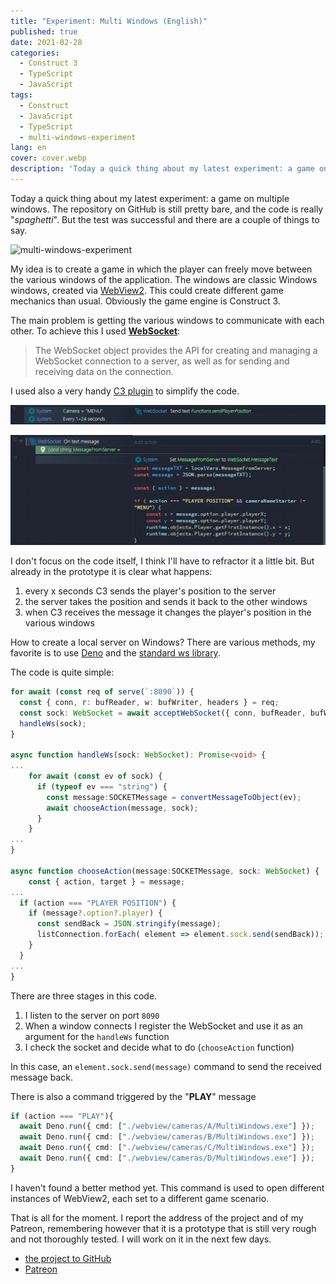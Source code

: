 ```yaml
---
title: "Experiment: Multi Windows (English)"
published: true
date: 2021-02-28
categories:
  - Construct 3
  - TypeScript
  - JavaScript
tags:
  - Construct
  - JavaScript
  - TypeScript
  - multi-windows-experiment
lang: en
cover: cover.webp
description: 'Today a quick thing about my latest experiment: a game on multiple windows. The repository on GitHub is still pretty bare, and the code is really "spaghetti". But the test was successful and there are a couple of things to say.'
---
```


Today a quick thing about my latest experiment: a game on multiple windows. The repository on GitHub is still pretty bare, and the code is really "_spaghetti_". But the test was successful and there are a couple of things to say.

![multi-windows-experiment](./test-2021.02.28.gif)

My idea is to create a game in which the player can freely move between the various windows of the application. The windows are classic Windows windows, created via [WebView2](https://blog.stranianelli.com/deno-c3-and-webview/). This could create different game mechanics than usual. Obviously the game engine is Construct 3.

The main problem is getting the various windows to communicate with each other. To achieve this I used [**WebSocket**](https://developer.mozilla.org/en-US/docs/Web/API/WebSocket):

> The WebSocket object provides the API for creating and managing a WebSocket connection to a server, as well as for sending and receiving data on the connection.

I used also a very handy [C3 plugin](https://www.construct.net/en/make-games/manuals/construct-3/plugin-reference/websocket) to simplify the code.

![Immagine](./web-socket-c3.webp)

![Immagine](./web-socket-c3-received.webp)

I don't focus on the code itself, I think I'll have to refractor it a little bit. But already in the prototype it is clear what happens:

1. every x seconds C3 sends the player's position to the server
2. the server takes the position and sends it back to the other windows
3. when C3 receives the message it changes the player's position in the various windows

How to create a local server on Windows? There are various methods, my favorite is to use [Deno](https://deno.land/) and the [standard ws library](https://deno.land/std/ws).

The code is quite simple:

```ts
for await (const req of serve(`:8090`)) {
  const { conn, r: bufReader, w: bufWriter, headers } = req;
  const sock: WebSocket = await acceptWebSocket({ conn, bufReader, bufWriter, headers });
  handleWs(sock);
}

async function handleWs(sock: WebSocket): Promise<void> {
...
    for await (const ev of sock) {
      if (typeof ev === "string") {
        const message:SOCKETMessage = convertMessageToObject(ev);
        await chooseAction(message, sock);
      }
    }
...
}

async function chooseAction(message:SOCKETMessage, sock: WebSocket) {
    const { action, target } = message;
...
  if (action === "PLAYER POSITION") {
    if (message?.option?.player) {
      const sendBack = JSON.stringify(message);
      listConnection.forEach( element => element.sock.send(sendBack));
    }
  }
...
}
```

There are three stages in this code.

1. I listen to the server on port `8090`
2. When a window connects I register the WebSocket and use it as an argument for the `handleWs` function
3. I check the socket and decide what to do (`chooseAction` function)

In this case, an `element.sock.send(message)` command to send the received message back.

There is also a command triggered by the "**PLAY**" message

```ts
if (action === "PLAY"){
  await Deno.run({ cmd: ["./webview/cameras/A/MultiWindows.exe"] });
  await Deno.run({ cmd: ["./webview/cameras/B/MultiWindows.exe"] });
  await Deno.run({ cmd: ["./webview/cameras/C/MultiWindows.exe"] });
  await Deno.run({ cmd: ["./webview/cameras/D/MultiWindows.exe"] });
}
```

I haven't found a better method yet. This command is used to open different instances of WebView2, each set to a different game scenario.

That is all for the moment. I report the address of the project and of my Patreon, remembering however that it is a prototype that is still very rough and not thoroughly tested. I will work on it in the next few days.

- [the project to GitHub](https://github.com/el3um4s/DenoC3MultiWindows)
- [Patreon](https://www.patreon.com/el3um4s)
